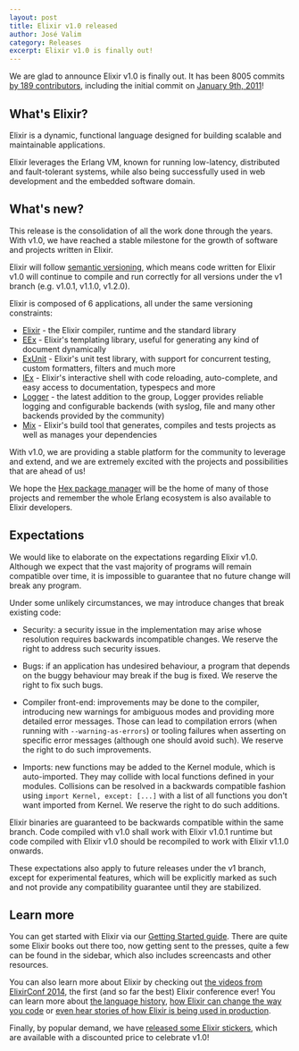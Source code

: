 ```yaml
---
layout: post
title: Elixir v1.0 released
author: José Valim
category: Releases
excerpt: Elixir v1.0 is finally out!
---
```


We are glad to announce Elixir v1.0 is finally out. It has been 8005 commits [by 189 contributors](https://github.com/elixir-lang/elixir/graphs/contributors?from=2011-01-12&to=2014-09-10&type=c), including the initial commit on [January 9th, 2011](https://github.com/elixir-lang/elixir/commit/337c3f2d569a42ebd5fcab6fef18c5e012f9be5b)!

## What's Elixir?

Elixir is a dynamic, functional language designed for building scalable and maintainable applications.

Elixir leverages the Erlang VM, known for running low-latency, distributed and fault-tolerant systems, while also being successfully used in web development and the embedded software domain.

## What's new?

This release is the consolidation of all the work done through the years. With v1.0, we have reached a stable milestone for the growth of software and projects written in Elixir.

Elixir will follow [semantic versioning](http://semver.org), which means code written for Elixir v1.0 will continue to compile and run correctly for all versions under the v1 branch (e.g. v1.0.1, v1.1.0, v1.2.0).

Elixir is composed of 6 applications, all under the same versioning constraints:

  * [Elixir](https://hexdocs.pm/elixir/) - the Elixir compiler, runtime and the standard library
  * [EEx](https://hexdocs.pm/eex/) - Elixir's templating library, useful for generating any kind of document dynamically
  * [ExUnit](https://hexdocs.pm/ex_unit/) - Elixir's unit test library, with support for concurrent testing, custom formatters, filters and much more
  * [IEx](https://hexdocs.pm/iex/) - Elixir's interactive shell with code reloading, auto-complete, and easy access to documentation, typespecs and more
  * [Logger](https://hexdocs.pm/logger/) - the latest addition to the group, Logger provides reliable logging and configurable backends (with syslog, file and many other backends provided by the community)
  * [Mix](https://hexdocs.pm/mix/) - Elixir's build tool that generates, compiles and tests projects as well as manages your dependencies

With v1.0, we are providing a stable platform for the community to leverage and extend, and we are extremely excited with the projects and possibilities that are ahead of us!

We hope the [Hex package manager](https://hex.pm) will be the home of many of those projects and remember the whole Erlang ecosystem is also available to Elixir developers.

## Expectations

We would like to elaborate on the expectations regarding Elixir v1.0. Although we expect that the vast majority of programs will remain compatible over time, it is impossible to guarantee that no future change will break any program.

Under some unlikely circumstances, we may introduce changes that break existing code:

  * Security: a security issue in the implementation may arise whose resolution requires backwards incompatible changes. We reserve the right to address such security issues.

  * Bugs: if an application has undesired behaviour, a program that depends on the buggy behaviour may break if the bug is fixed. We reserve the right to fix such bugs.

  * Compiler front-end: improvements may be done to the compiler, introducing new warnings for ambiguous modes and providing more detailed error messages. Those can lead to compilation errors (when running with `--warning-as-errors`) or tooling failures when asserting on specific error messages (although one should avoid such). We reserve the right to do such improvements.

  * Imports: new functions may be added to the Kernel module, which is auto-imported. They may collide with local functions defined in your modules. Collisions can be resolved in a backwards compatible fashion using `import Kernel, except: [...]` with a list of all functions you don't want imported from Kernel. We reserve the right to do such additions.

Elixir binaries are guaranteed to be backwards compatible within the same branch. Code compiled with v1.0 shall work with Elixir v1.0.1 runtime but code compiled with Elixir v1.0 should be recompiled to work with Elixir v1.1.0 onwards.

These expectations also apply to future releases under the v1 branch, except for experimental features, which will be explicitly marked as such and not provide any compatibility guarantee until they are stabilized.

## Learn more

You can get started with Elixir via our [Getting Started guide](https://hexdocs.pm/elixir/1.16/introduction.html). There are quite some Elixir books out there too, now getting sent to the presses, quite a few can be found in the sidebar, which also includes screencasts and other resources.

You can also learn more about Elixir by checking out [the videos from ElixirConf 2014](http://www.confreaks.com/events/elixirconf2014), the first (and so far the best) Elixir conference ever! You can learn more about [the language history](http://www.confreaks.com/videos/4134-elixirconf2014-keynote-elixir), [how Elixir can change the way you code](http://www.confreaks.com/videos/4119-elixirconf2014-opening-keynote-think-different) or [even hear stories of how Elixir is being used in production](http://www.confreaks.com/videos/4131-elixirconf2014-otp-in-production-the-nitty-gritty-details-of-game-servers).

Finally, by popular demand, we have [released some Elixir stickers](http://www.stickermule.com/user/1070631438/stickers), which are available with a discounted price to celebrate v1.0!
